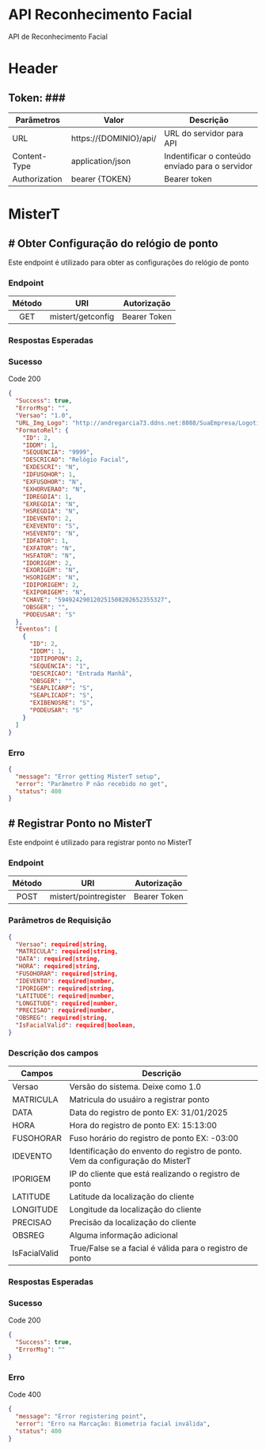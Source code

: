 # API Reconhecimento Facial

API de Reconhecimento Facial

# Header

## Token: \#\#\#

| Parâmetros    | Valor                  | Descrição                                       |
| ------------- | ---------------------- | ----------------------------------------------- |
| URL           | https://{DOMINIO}/api/ | URL do servidor para API                        |
| Content-Type  | application/json       | Indentificar o conteúdo enviado para o servidor |
| Authorization | bearer {TOKEN}         | Bearer token                                    |

# MisterT

## # Obter Configuração do relógio de ponto

Este endpoint é utilizado para obter as configurações do relógio de ponto

### Endpoint

| Método |        URI        | Autorização  |
| :----: | :---------------: | :----------: |
|  GET   | mistert/getconfig | Bearer Token |

### Respostas Esperadas

### Sucesso

Code 200

```json
{
  "Success": true,
  "ErrorMsg": "",
  "Versao": "1.0",
  "URL_Img_Logo": "http://andregarcia73.ddns.net:8088/SuaEmpresa/Logotipo.gif",
  "FormatoRel": {
    "ID": 2,
    "IDDM": 1,
    "SEQUENCIA": "9999",
    "DESCRICAO": "Relógio Facial",
    "EXDESCRI": "N",
    "IDFUSOHOR": 1,
    "EXFUSOHOR": "N",
    "EXHORVERAO": "N",
    "IDREGDIA": 1,
    "EXREGDIA": "N",
    "HSREGDIA": "N",
    "IDEVENTO": 2,
    "EXEVENTO": "S",
    "HSEVENTO": "N",
    "IDFATOR": 1,
    "EXFATOR": "N",
    "HSFATOR": "N",
    "IDORIGEM": 2,
    "EXORIGEM": "N",
    "HSORIGEM": "N",
    "IDIPORIGEM": 2,
    "EXIPORIGEM": "N",
    "CHAVE": "594924290120251508202652355327",
    "OBSGER": "",
    "PODEUSAR": "S"
  },
  "Eventos": [
    {
      "ID": 2,
      "IDDM": 1,
      "IDTIPOPON": 2,
      "SEQUENCIA": "1",
      "DESCRICAO": "Entrada Manhã",
      "OBSGER": "",
      "SEAPLICARP": "S",
      "SEAPLICADF": "S",
      "EXIBENOSRE": "S",
      "PODEUSAR": "S"
    }
  ]
}
```

### Erro

```json
{
  "message": "Error getting MisterT setup",
  "error": "Parâmetro P não recebido no get",
  "status": 400
}
```

## # Registrar Ponto no MisterT

Este endpoint é utilizado para registrar ponto no MisterT

### Endpoint

| Método |          URI          | Autorização  |
| :----: | :-------------------: | :----------: |
|  POST  | mistert/pointregister | Bearer Token |

### Parâmetros de Requisição

```json
{
  "Versao": required|string,
  "MATRICULA": required|string,
  "DATA": required|string,
  "HORA": required|string,
  "FUSOHORAR": required|string,
  "IDEVENTO": required|number,
  "IPORIGEM": required|string,
  "LATITUDE": required|number,
  "LONGITUDE": required|number,
  "PRECISAO": required|number,
  "OBSREG": required|string,
  "IsFacialValid": required|boolean,
}

```

### Descrição dos campos

| Campos        | Descrição                                                                     |
| ------------- | ----------------------------------------------------------------------------- |
| Versao        | Versão do sistema. Deixe como 1.0                                             |
| MATRICULA     | Matricula do usuáiro a registrar ponto                                        |
| DATA          | Data do registro de ponto EX: 31/01/2025                                      |
| HORA          | Hora do registro de ponto EX: 15:13:00                                        |
| FUSOHORAR     | Fuso horário do registro de ponto EX: -03:00                                  |
| IDEVENTO      | Identificação do envento do registro de ponto. Vem da configuração do MisterT |
| IPORIGEM      | IP do cliente que está realizando o registro de ponto                         |
| LATITUDE      | Latitude da localização do cliente                                            |
| LONGITUDE     | Longitude da localização do cliente                                           |
| PRECISAO      | Precisão da localização do cliente                                            |
| OBSREG        | Alguma informação adicional                                                   |
| IsFacialValid | True/False se a facial é válida para o registro de ponto                      |

### Respostas Esperadas

### Sucesso

Code 200

```json
{
  "Success": true,
  "ErrorMsg": ""
}
```

### Erro

Code 400

```json
{
  "message": "Error registering point",
  "error": "Erro na Marcação: Biometria facial inválida",
  "status": 400
}
```
